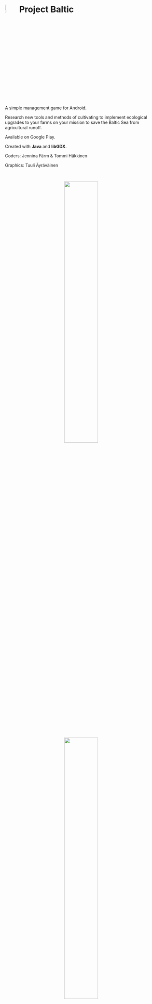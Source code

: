 # <img src="https://user-images.githubusercontent.com/61934975/149519145-da2e196a-8ed0-467d-95e1-6434e30a4a29.png" width=8% height=8%> Project Baltic
     
A simple management game for Android.

Research new tools and methods of cultivating to implement ecological upgrades to your farms
on your mission to save the Baltic Sea from agricultural runoff.

Available on Google Play.

Created with <b>Java</b> and <b>libGDX</b>.

Coders: Jennina Färm & Tommi Häkkinen

Graphics: Tuuli Äyräväinen

</br>
<p float="left" align="middle">
<img src="https://user-images.githubusercontent.com/61934975/149519084-a5e9fe70-8a19-4c93-9ddb-6491590ead7b.jpg" width=47% height=47% hspace="20">
<img src="https://user-images.githubusercontent.com/61934975/149519075-adecab95-4c08-4861-a0c3-534e76e879cc.jpg" width=47% height=47%>
</p>
